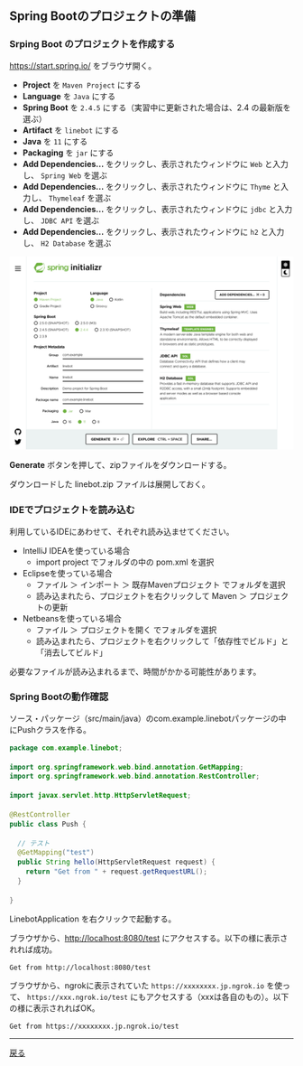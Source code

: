 ## Spring Bootのプロジェクトの準備

### Srping Boot のプロジェクトを作成する 

https://start.spring.io/ をブラウザ開く。

- **Project** を `Maven Project` にする
- **Language** を `Java` にする
- **Spring Boot** を `2.4.5` にする（実習中に更新された場合は、2.4 の最新版を選ぶ）
- **Artifact** を `linebot` にする
- **Java** を `11` にする
- **Packaging** を `jar` にする
- **Add Dependencies...** をクリックし、表示されたウィンドウに `Web` と入力し、 `Spring Web` を選ぶ
- **Add Dependencies...** をクリックし、表示されたウィンドウに `Thyme` と入力し、 `Thymeleaf` を選ぶ
- **Add Dependencies...** をクリックし、表示されたウィンドウに `jdbc` と入力し、 `JDBC API` を選ぶ
- **Add Dependencies...** をクリックし、表示されたウィンドウに `h2` と入力し、 `H2 Database` を選ぶ

![画面例](init01.png)

**Generate** ボタンを押して、zipファイルをダウンロードする。

ダウンロードした linebot.zip ファイルは展開しておく。

<div style="page-break-before:always"></div>

### IDEでプロジェクトを読み込む

利用しているIDEにあわせて、それぞれ読み込ませてください。

- IntelliJ IDEAを使っている場合
  - import project でフォルダの中の pom.xml を選択
- Eclipseを使っている場合
  - ファイル ＞ インポート ＞ 既存Mavenプロジェクト でフォルダを選択
  - 読み込まれたら、プロジェクトを右クリックして Maven ＞ プロジェクトの更新
- Netbeansを使っている場合
  - ファイル ＞ プロジェクトを開く でフォルダを選択
  - 読み込まれたら、プロジェクトを右クリックして「依存性でビルド」と「消去してビルド」

必要なファイルが読み込まれるまで、時間がかかる可能性があります。

<div style="page-break-before:always"></div>

### Spring Bootの動作確認

ソース・パッケージ（src/main/java）のcom.example.linebotパッケージの中にPushクラスを作る。

```java
package com.example.linebot;

import org.springframework.web.bind.annotation.GetMapping;
import org.springframework.web.bind.annotation.RestController;

import javax.servlet.http.HttpServletRequest;

@RestController
public class Push {

  // テスト
  @GetMapping("test")
  public String hello(HttpServletRequest request) {
    return "Get from " + request.getRequestURL();
  }

}
```

LinebotApplication を右クリックで起動する。

ブラウザから、[http://localhost:8080/test](http://localhost:8080/test) にアクセスする。以下の様に表示されれば成功。

```
Get from http://localhost:8080/test
```

ブラウザから、ngrokに表示されていた `https://xxxxxxxx.jp.ngrok.io` を使って、 `https://xxx.ngrok.io/test` にもアクセスする（xxxは各自のもの）。以下の様に表示されればOK。 

```
Get from https://xxxxxxxx.jp.ngrok.io/test
```

-----

[戻る](../../README.md)
